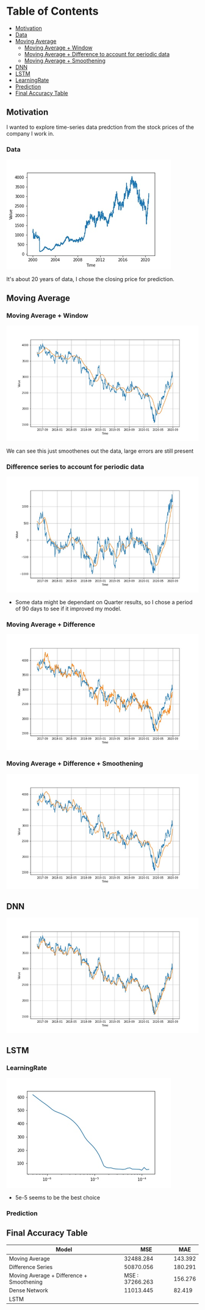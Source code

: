 # Table of Contents
* [Motivation](https://github.com/ArnabPushilal/HeroMotoStockPrediction/blob/main/README.md#Motivation)
* [Data](https://github.com/ArnabPushilal/HeroMotoStockPrediction/blob/main/README.md#Data)
* [Moving Average](https://github.com/ArnabPushilal/HeroMotoStockPrediction/blob/main/README.md#moving-average)
  * [Moving Average + Window](https://github.com/ArnabPushilal/HeroMotoStockPrediction/blob/main/README.md#moving-average--window)
  * [Moving Average + Difference to account for periodic data](https://github.com/ArnabPushilal/HeroMotoStockPrediction/blob/main/README.md#moving-average--difference-to-account-for-periodic-data)
  * [Moving Average + Smoothening](https://github.com/ArnabPushilal/HeroMotoStockPrediction/blob/main/README.md#moving-average--smoothening)
 * [DNN](https://github.com/ArnabPushilal/HeroMotoStockPrediction/blob/main/README.md#DNN)
 * [LSTM](https://github.com/ArnabPushilal/HeroMotoStockPrediction/blob/main/README.md#LSTM)
  * [LearningRate](https://github.com/ArnabPushilal/HeroMotoStockPrediction/blob/main/README.md#LearningRate)
  * [Prediction](https://github.com/ArnabPushilal/HeroMotoStockPrediction/blob/main/README.md#Predcition)
 * [Final Accuracy Table](https://github.com/ArnabPushilal/HeroMotoStockPrediction/blob/main/README.md#final-accuracy-table)
 
 




## Motivation 
I wanted to explore time-series data predction from the stock prices of the company I work in.

### Data

![](https://github.com/ArnabPushilal/HeroMotoStockPrediction/blob/main/images/StockData.jpg)

It's about 20 years of data, I chose the closing price for prediction.

## Moving Average

 ### Moving Average + Window
 ![](https://github.com/ArnabPushilal/HeroMotoStockPrediction/blob/main/images/MovingAvg.jpg)
 
 We can see this just smoothenes out the data, large errors are still present
 
 ###  Difference series to account for periodic data
 ![](https://github.com/ArnabPushilal/HeroMotoStockPrediction/blob/main/images/DifferenceSeries.jpg)
 
 * Some data might be dependant on Quarter results, so I chose a period of 90 days to see if it improved my model.
 ### Moving Average + Difference 
 ![](https://github.com/ArnabPushilal/HeroMotoStockPrediction/blob/main/images/MovingAvgpluspast.jpg)
 
 ### Moving Average + Difference + Smoothening
 ![](https://github.com/ArnabPushilal/HeroMotoStockPrediction/blob/main/images/MovingAvgSmooth.jpg)
 
 ## DNN
 ![](https://github.com/ArnabPushilal/HeroMotoStockPrediction/blob/main/images/DenseNetwork.jpg)
 
 
 ## LSTM
 
  ### LearningRate
 ![](https://github.com/ArnabPushilal/HeroMotoStockPrediction/blob/main/images/learningrate%20(4).jpg)
   
 * 5e-5 seems to be the best choice
 
  ### Prediction
  

 ## Final Accuracy Table
  
 |Model |MSE| MAE |
|--- | --- | --- |
| Moving Average | 32488.284 | 143.392 |
| Difference Series |  50870.056|180.291|
| Moving Average + Difference + Smoothening|  MSE :  37266.263 | 156.276|
| Dense Network | 11013.445 | 82.419 |
| LSTM | | |



 
